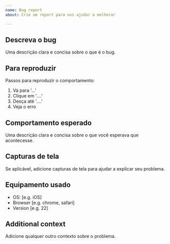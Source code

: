 ```yaml
---
name: Bug report
about: Crie um report para nos ajudar a melhorar

---
```


## Descreva o bug

Uma descrição clara e concisa sobre o que é o bug.

## Para reproduzir

Passos para reproduzir o comportamento:

1. Vá para '...'
2. Clique em '....'
3. Desça até '....'
4. Veja o erro

## Comportamento esperado

Uma descrição clara e concisa sobre o que você esperava que acontecesse.

## Capturas de tela

Se aplicável, adicione capturas de tela para ajudar a explicar seu problema.

## Equipamento usado

* OS: [e.g. iOS]
* Browser [e.g. chrome, safari]
* Version [e.g. 22]

## Additional context

Adicione qualquer outro contexto sobre o problema.
